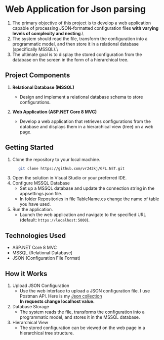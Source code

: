 
# Web Application for Json parsing
1. The primary objective of this project is to develop a web application capable of processing JSON-formatted configuration files **with varying levels of complexity and nesting**.\
2. The system should read the file, transform the configuration into a programmatic model, and then store it in a relational database (specifically MSSQL).\
3. The ultimate goal is to display the stored configuration from the database on the screen in the form of a hierarchical tree.

## Project Components
1. **Relational Database (MSSQL)**
   - Design and implement a relational database schema to store configurations.

2. **Web Application (ASP.NET Core 8 MVC)**
   - Develop a web application that retrieves configurations from the database and displays them in a hierarchical view (tree) on a web page.
## Getting Started
1.  Clone the repository to your local machine.
```bash
      git clone https://github.com/vr242kj/GFL.NET.git
```
3.  Open the solution in Visual Studio or your preferred IDE.
4.  Configure MSSQL Database
      - Set up a MSSQL database and update the connection string in the appsettings.json file.
      - In folder Repositories in file TableName.cs change the name of table you have used.
5.  Run the application.
      - Launch the web application and navigate to the specified URL (default: `https://localhost:5000`).
## Technologies Used
- ASP.NET Core 8 MVC
- MSSQL (Relational Database)
- JSON (Configuration File Format)
## How it Works
1. Upload JSON Configuration
   - Use the web interface to upload a JSON configuration file. I use Postman API. Here is my [Json collection](https://www.postman.com/aerospace-astronomer-15181326/workspace/library-postman/collection/15327265-658037de-857e-4988-b07d-88b38e522410?action=share&creator=15327265&active-environment=15327265-2bba51c3-b3f0-423b-98ea-d90559a57456)\
     **In requests change localhost value**.
2. Database Storage
   - The system reads the file, transforms the configuration into a programmatic model, and stores it in the MSSQL database.
3. Hierarchical View
   - The stored configuration can be viewed on the web page in a hierarchical tree structure.
